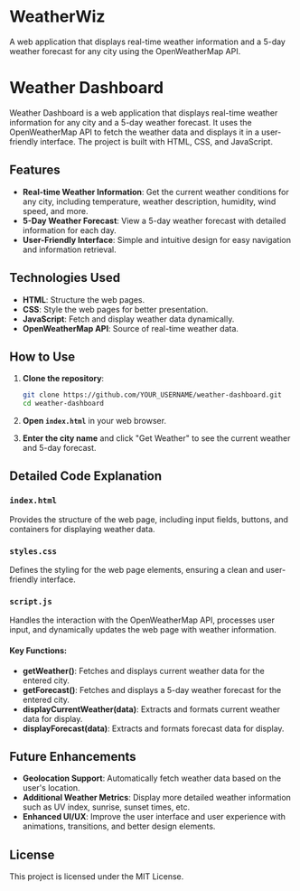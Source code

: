 # WeatherWiz
A web application that displays real-time weather information and a 5-day weather forecast for any city using the OpenWeatherMap API.


# Weather Dashboard

Weather Dashboard is a web application that displays real-time weather information for any city and a 5-day weather forecast. It uses the OpenWeatherMap API to fetch the weather data and displays it in a user-friendly interface. The project is built with HTML, CSS, and JavaScript.

## Features

- **Real-time Weather Information**: Get the current weather conditions for any city, including temperature, weather description, humidity, wind speed, and more.
- **5-Day Weather Forecast**: View a 5-day weather forecast with detailed information for each day.
- **User-Friendly Interface**: Simple and intuitive design for easy navigation and information retrieval.

## Technologies Used

- **HTML**: Structure the web pages.
- **CSS**: Style the web pages for better presentation.
- **JavaScript**: Fetch and display weather data dynamically.
- **OpenWeatherMap API**: Source of real-time weather data.

## How to Use

1. **Clone the repository**:
    ```bash
    git clone https://github.com/YOUR_USERNAME/weather-dashboard.git
    cd weather-dashboard
    ```

2. **Open `index.html`** in your web browser.

3. **Enter the city name** and click "Get Weather" to see the current weather and 5-day forecast.

## Detailed Code Explanation

### `index.html`

Provides the structure of the web page, including input fields, buttons, and containers for displaying weather data.

### `styles.css`

Defines the styling for the web page elements, ensuring a clean and user-friendly interface.

### `script.js`

Handles the interaction with the OpenWeatherMap API, processes user input, and dynamically updates the web page with weather information.

#### Key Functions:

- **getWeather()**: Fetches and displays current weather data for the entered city.
- **getForecast()**: Fetches and displays a 5-day weather forecast for the entered city.
- **displayCurrentWeather(data)**: Extracts and formats current weather data for display.
- **displayForecast(data)**: Extracts and formats forecast data for display.

## Future Enhancements

- **Geolocation Support**: Automatically fetch weather data based on the user's location.
- **Additional Weather Metrics**: Display more detailed weather information such as UV index, sunrise, sunset times, etc.
- **Enhanced UI/UX**: Improve the user interface and user experience with animations, transitions, and better design elements.

## License

This project is licensed under the MIT License.
